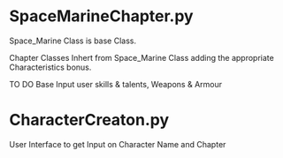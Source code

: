 # SpaceMarineChapter.py

Space_Marine Class is base Class.

Chapter Classes Inhert from Space_Marine Class adding the appropriate Characteristics bonus.

TO DO
  Base Input user skills & talents, Weapons & Armour

# CharacterCreaton.py

User Interface to get Input on Character Name and Chapter
